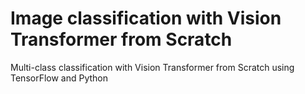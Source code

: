 # Image classification with Vision Transformer from Scratch
Multi-class classification with Vision Transformer from Scratch using TensorFlow and Python
